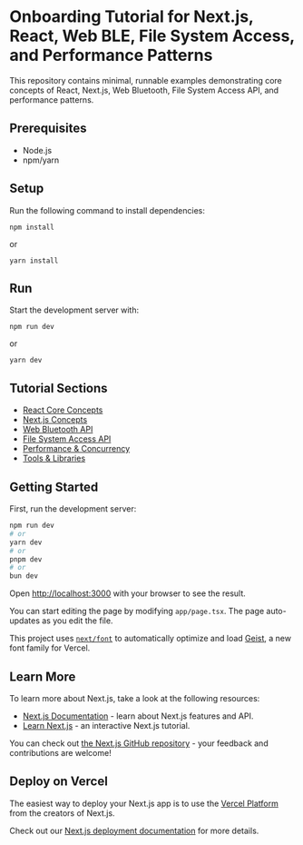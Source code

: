 # Onboarding Tutorial for Next.js, React, Web BLE, File System Access, and Performance Patterns

This repository contains minimal, runnable examples demonstrating core concepts of React, Next.js, Web Bluetooth, File System Access API, and performance patterns.

## Prerequisites
- Node.js
- npm/yarn

## Setup
Run the following command to install dependencies:
```
npm install
```
or
```
yarn install
```

## Run
Start the development server with:
```
npm run dev
```
or
```
yarn dev
```

## Tutorial Sections
- [React Core Concepts](./src/app/01-react-core/README.md)
- [Next.js Concepts](./src/app/02-nextjs-concepts/README.md)
- [Web Bluetooth API](./src/app/03-web-bluetooth/README.md)
- [File System Access API](./src/app/04-file-system-access/README.md)
- [Performance & Concurrency](./src/app/05-performance-concurrency/README.md)
- [Tools & Libraries](./src/app/06-tools-libraries/README.md)

## Getting Started

First, run the development server:

```bash
npm run dev
# or
yarn dev
# or
pnpm dev
# or
bun dev
```

Open [http://localhost:3000](http://localhost:3000) with your browser to see the result.

You can start editing the page by modifying `app/page.tsx`. The page auto-updates as you edit the file.

This project uses [`next/font`](https://nextjs.org/docs/app/building-your-application/optimizing/fonts) to automatically optimize and load [Geist](https://vercel.com/font), a new font family for Vercel.

## Learn More

To learn more about Next.js, take a look at the following resources:

- [Next.js Documentation](https://nextjs.org/docs) - learn about Next.js features and API.
- [Learn Next.js](https://nextjs.org/learn) - an interactive Next.js tutorial.

You can check out [the Next.js GitHub repository](https://github.com/vercel/next.js) - your feedback and contributions are welcome!

## Deploy on Vercel

The easiest way to deploy your Next.js app is to use the [Vercel Platform](https://vercel.com/new?utm_medium=default-template&filter=next.js&utm_source=create-next-app&utm_campaign=create-next-app-readme) from the creators of Next.js.

Check out our [Next.js deployment documentation](https://nextjs.org/docs/app/building-your-application/deploying) for more details.
